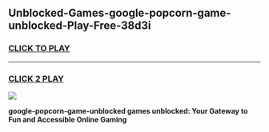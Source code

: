 
## Unblocked-Games-google-popcorn-game-unblocked-Play-Free-38d3i
<h3>
<a href="https://premium76.site?title=google-popcorn-game-unblocked&ref=18A">CLICK TO PLAY</a></h3>
<hr>

<h3>
<a href="https://premium76.site?title=google-popcorn-game-unblocked&ref=18A">CLICK 2 PLAY</a>
  
</h3>

<a href="https://premium76.site?title=google-popcorn-game-unblocked&ref=18A"><img src="https://clearcache.store/games.png"></a>


**google-popcorn-game-unblocked games unblocked: Your Gateway to Fun and Accessible Online Gaming**

